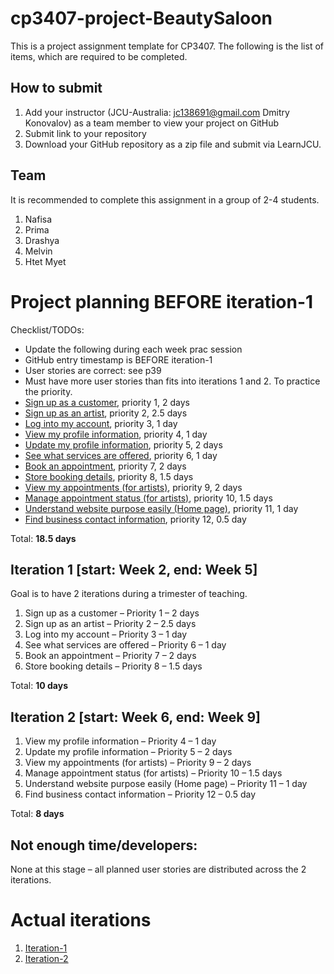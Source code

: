 # cp3407-project-BeautySaloon

This is a project assignment template for CP3407. The following is the list of items, which are required to be completed.

## How to submit

1. Add your instructor (JCU-Australia: jc138691@gmail.com Dmitry Konovalov) as a team member to view your project on GitHub
2. Submit link to your repository
3. Download your GitHub repository as a zip file and submit via LearnJCU.

## Team

It is recommended to complete this assignment in a group of 2-4 students.
1. Nafisa
2. Prima
3. Drashya
4. Melvin
5. Htet Myet

# Project planning BEFORE iteration-1

Checklist/TODOs:
* Update the following during each week prac session
* GitHub entry timestamp is BEFORE iteration-1
* User stories are correct: see p39
* Must have more user stories than fits into iterations 1 and 2. To practice the priority.
* [Sign up as a customer](./user_stories/user_story_01_customer_signup.md), priority 1, 2 days
* [Sign up as an artist](./user_stories/user_story_02_artist_signup.md), priority 2, 2.5 days
* [Log into my account](./user_stories/user_story_03_login.md), priority 3, 1 day
* [View my profile information](./user_stories/user_story_04_view_profile.md), priority 4, 1 day
* [Update my profile information](./user_stories/user_story_05_edit_profile.md), priority 5, 2 days
* [See what services are offered](./user_stories/user_story_06_services.md), priority 6, 1 day
* [Book an appointment](./user_stories/user_story_07_booking.md), priority 7, 2 days
* [Store booking details](./user_stories/user_story_08_store_booking.md), priority 8, 1.5 days
* [View my appointments (for artists)](./user_stories/user_story_09_view_appointments.md), priority 9, 2 days
* [Manage appointment status (for artists)](./user_stories/user_story_10_manage_status.md), priority 10, 1.5 days
* [Understand website purpose easily (Home page)](./user_stories/user_story_11_homepage.md), priority 11, 1 day
* [Find business contact information](./user_stories/user_story_12_contact.md), priority 12, 0.5 day

Total: **18.5 days**

## Iteration 1 [start: Week 2, end: Week 5]

Goal is to have 2 iterations during a trimester of teaching.

1. Sign up as a customer – Priority 1 – 2 days
2. Sign up as an artist – Priority 2 – 2.5 days
3. Log into my account – Priority 3 – 1 day
4. See what services are offered – Priority 6 – 1 day
5. Book an appointment – Priority 7 – 2 days
6. Store booking details – Priority 8 – 1.5 days

Total: **10 days**

## Iteration 2 [start: Week 6, end: Week 9]

1. View my profile information – Priority 4 – 1 day
2. Update my profile information – Priority 5 – 2 days
3. View my appointments (for artists) – Priority 9 – 2 days
4. Manage appointment status (for artists) – Priority 10 – 1.5 days
5. Understand website purpose easily (Home page) – Priority 11 – 1 day
6. Find business contact information – Priority 12 – 0.5 day

Total: **8 days**

## Not enough time/developers:
None at this stage – all planned user stories are distributed across the 2 iterations.

# Actual iterations
1. [Iteration-1](./iteration_1.md)
2. [Iteration-2](./iteration_2.md)

